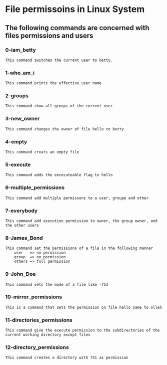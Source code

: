 # File permissoins in Linux System
## The following commands are concerned with files permissions and users

### 0-iam_betty
	This command switches the current user to betty.

### 1-who_am_i
	This command prints the effective user name

### 2-groups
	This command show all groups of the current user

### 3-new_owner
	This command changes the owner of file hello to betty

### 4-empty
	This command creats an empty file

### 5-execute
	This command adds the excecuteable flag to hello

### 6-multiple_permissions
	This command add multiple permissons to a user, groupe and other


### 7-everybody
	This command add execution permission to owner, the group owner, and the other users

### 8-James_Bond
	This command set the permissions of a file in the following manner
		user   => no permission
		group  => no permission
		others => full permission

### 9-John_Doe
	This command sets the mode of a file like -753


### 10-mirror_permissions
	This is a command that sets the permission on file hello same to olleh

### 11-directories_permissions
	This command give the execute permission to the subdirectories of the current working directory except files

### 12-directory_permissions
	This command creates a directory with 751 as permission
